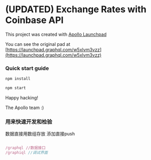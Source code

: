 # (UPDATED) Exchange Rates with Coinbase API



This project was created with [Apollo Launchpad](https://launchpad.graphql.com)

You can see the original pad at [https://launchpad.graphql.com/w5xlvm3vzz](https://launchpad.graphql.com/w5xlvm3vzz)

### Quick start guide

```bash
npm install

npm start
```





Happy hacking!

The Apollo team :)

### 用来快速开发和检验

数据直接用数组存放
添加直接push
```js

/graphql //数据接口
/graphiql //调试界面
```
